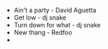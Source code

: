 - Ain't a party - David Aguetta
- Get low - dj snake
- Turn down for what - dj snake
- New thang - Redfoo
- 